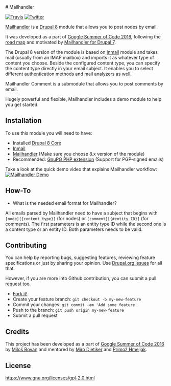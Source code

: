 <snippet>
    <content>
# Mailhandler

[![Travis](https://img.shields.io/travis/fantastic91/mailhandler.svg?maxAge=2592000)](https://travis-ci.org/fantastic91/mailhandler/)
[![Twitter](https://img.shields.io/twitter/url/https/github.com/fantastic91/mailhandler.svg?style=social)](https://twitter.com/intent/tweet?text=Wow:&url=https://github.com/fantastic91/mailhandler)

[Mailhandler](http://drupal.org/project/mailhandler) is a [Drupal 8](https://www.drupal.org/8) module that allows you to post nodes by email. 

It was developed as a part of [Google Summer of Code 2016](https://summerofcode.withgoogle.com/projects/#4520809229975552), following the [road map](https://www.drupal.org/node/2731519) and motivated by [Mailhandler for Drupal 7](https://www.drupal.org/project/mailhandler).

The Drupal 8 version of the module is based on [Inmail](https://www.drupal.org/project/inmail) module and takes mail (usually from an IMAP mailbox) and imports it as whatever type of content you choose. Beside the configured content type, you can specify the content type directly in your email subject. It enables you to select different authentication methods and mail analyzers as well.

Mailhandler Comment is a submodule that allows you to post comments by email.

Hugely powerful and flexible, Mailhandler includes a demo module to help you get started.

## Installation

To use this module you will need to have:
 - Installed [Drupal 8 Core](https://www.drupal.org/project/drupal)
 - [Inmail](https://www.drupal.org/project/inmail)
 - [Mailhandler](https://www.drupal.org/project/mailhandler) (Make sure you choose 8.x version of the module)
 - Recommended: [GnuPG PHP extension](http://php.net/manual/en/gnupg.setup.php) (Support for PGP-signed emails)

Take a look at the quick demo video that explains Mailhandler workflow:
[![Mailhandler Demo](https://i.vimeocdn.com/video/582471712.webp?mw=640&mh=360)](https://vimeo.com/175383067 "Mailhandler Demo")

## How-To

- What is the needed email format for Mailhandler?

All emails parsed by Mailhandler need to have a subject that begins with `[node][{content_type}]` (for nodes) or `[comment][{#entity_ID}]` (for comments). The first parameters is an entity type ID while the second one is a content type or an entity ID. Both parameters needs to be valid.

## Contributing

You can help by reporting bugs, suggesting features, reviewing feature specifications or just by sharing your opinion. Use [Drupal.org issues](https://www.drupal.org/project/issues/mailhandler?version=8.x) for all that.

However, if you are more into Github contribution, you can submit a pull request too.
- [Fork it!](https://github.com/fantastic91/mailhandler)
- Create your feature branch: `git checkout -b my-new-feature`
- Commit your changes: `git commit -am 'Add some feature'`
- Push to the branch: `git push origin my-new-feature`
- Submit a pull request

## Credits

This project has been developed as a part of [Google Summer of Code 2016](https://summerofcode.withgoogle.com/projects/#4520809229975552) by [Miloš Bovan](https://www.drupal.org/u/mbovan) and mentored by [Miro Dietiker](https://www.drupal.org/u/miro_dietiker) and [Primož Hmeljak](https://www.drupal.org/u/Primsi).

## License

https://www.gnu.org/licenses/gpl-2.0.html
    </content>
</snippet>
